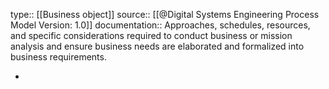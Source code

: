 type:: [[Business object]]
source:: [[@Digital Systems Engineering Process Model Version: 1.0]]
documentation:: Approaches, schedules, resources, and specific considerations required to conduct business or mission analysis and ensure business needs are elaborated and formalized into business requirements.

-
